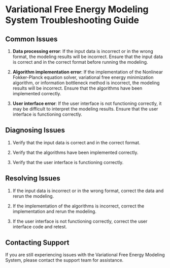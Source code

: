 # Variational Free Energy Modeling System Troubleshooting Guide

## Common Issues
1. **Data processing error**: If the input data is incorrect or in the wrong format, the modeling results will be incorrect. Ensure that the input data is correct and in the correct format before running the modeling.

2. **Algorithm implementation error**: If the implementation of the Nonlinear Fokker-Planck equation solver, variational free energy minimization algorithm, or information bottleneck method is incorrect, the modeling results will be incorrect. Ensure that the algorithms have been implemented correctly.

3. **User interface error**: If the user interface is not functioning correctly, it may be difficult to interpret the modeling results. Ensure that the user interface is functioning correctly.

## Diagnosing Issues
1. Verify that the input data is correct and in the correct format.

2. Verify that the algorithms have been implemented correctly.

3. Verify that the user interface is functioning correctly.

## Resolving Issues
1. If the input data is incorrect or in the wrong format, correct the data and rerun the modeling.

2. If the implementation of the algorithms is incorrect, correct the implementation and rerun the modeling.

3. If the user interface is not functioning correctly, correct the user interface code and retest.

## Contacting Support
If you are still experiencing issues with the Variational Free Energy Modeling System, please contact the support team for assistance.

